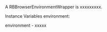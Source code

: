 A RBBrowserEnvironmentWrapper is xxxxxxxxx.Instance Variables	environment:		<Object>environment	- xxxxx